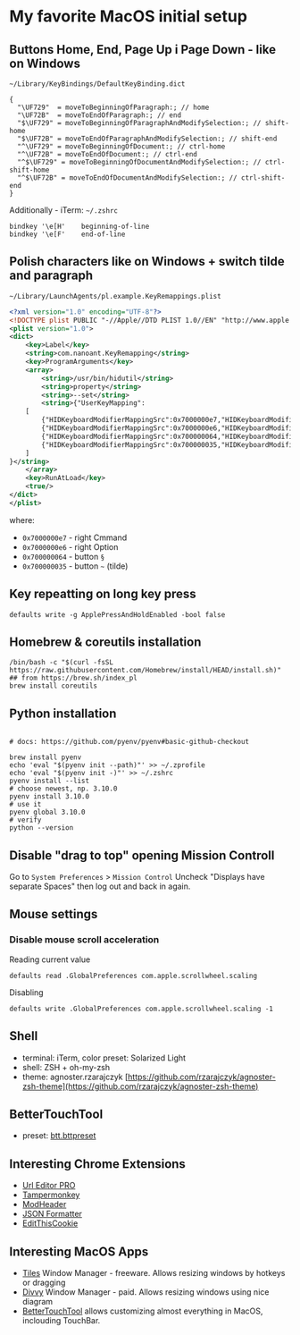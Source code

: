 # My favorite MacOS initial setup

## Buttons Home, End, Page Up i Page Down - like on Windows

`~/Library/KeyBindings/DefaultKeyBinding.dict`
```shell
{
  "\UF729"  = moveToBeginningOfParagraph:; // home
  "\UF72B"  = moveToEndOfParagraph:; // end
  "$\UF729" = moveToBeginningOfParagraphAndModifySelection:; // shift-home
  "$\UF72B" = moveToEndOfParagraphAndModifySelection:; // shift-end
  "^\UF729" = moveToBeginningOfDocument:; // ctrl-home
  "^\UF72B" = moveToEndOfDocument:; // ctrl-end
  "^$\UF729" = moveToBeginningOfDocumentAndModifySelection:; // ctrl-shift-home
  "^$\UF72B" = moveToEndOfDocumentAndModifySelection:; // ctrl-shift-end
}
```

Additionally - iTerm:
`~/.zshrc`
```shell
bindkey '\e[H'    beginning-of-line
bindkey '\e[F'    end-of-line
```

## Polish characters like on Windows + switch tilde and paragraph
`~/Library/LaunchAgents/pl.example.KeyRemappings.plist`
```xml
<?xml version="1.0" encoding="UTF-8"?>
<!DOCTYPE plist PUBLIC "-//Apple//DTD PLIST 1.0//EN" "http://www.apple.com/DTDs/PropertyList-1.0.dtd">
<plist version="1.0">
<dict>
    <key>Label</key>
    <string>com.nanoant.KeyRemapping</string>
    <key>ProgramArguments</key>
    <array>
        <string>/usr/bin/hidutil</string>
        <string>property</string>
        <string>--set</string>
        <string>{"UserKeyMapping":
    [
        {"HIDKeyboardModifierMappingSrc":0x7000000e7,"HIDKeyboardModifierMappingDst":0x7000000e6},
        {"HIDKeyboardModifierMappingSrc":0x7000000e6,"HIDKeyboardModifierMappingDst":0x7000000e7},
        {"HIDKeyboardModifierMappingSrc":0x700000064,"HIDKeyboardModifierMappingDst":0x700000035},
        {"HIDKeyboardModifierMappingSrc":0x700000035,"HIDKeyboardModifierMappingDst":0x700000064}
    ]
}</string>
    </array>
    <key>RunAtLoad</key>
    <true/>
</dict>
</plist>
```
where:

* `0x7000000e7` - right Cmmand
* `0x7000000e6` - right Option
* `0x700000064` - button `§`
* `0x700000035` - button `~` (tilde)

## Key repeatting on long key press
```shell
defaults write -g ApplePressAndHoldEnabled -bool false
```

## Homebrew & coreutils installation
```shell
/bin/bash -c "$(curl -fsSL https://raw.githubusercontent.com/Homebrew/install/HEAD/install.sh)"  ## from https://brew.sh/index_pl
brew install coreutils
```
## Python installation
```shell

# docs: https://github.com/pyenv/pyenv#basic-github-checkout
 
brew install pyenv
echo 'eval "$(pyenv init --path)"' >> ~/.zprofile
echo 'eval "$(pyenv init -)"' >> ~/.zshrc
pyenv install --list
# choose newest, np. 3.10.0
pyenv install 3.10.0
# use it
pyenv global 3.10.0
# verify
python --version
```

## Disable "drag to top" opening Mission Controll

Go to `System Preferences` > `Mission Control`
Uncheck "Displays have separate Spaces" then log out and back in again.

## Mouse settings

### Disable mouse scroll acceleration
Reading current value
```shell
defaults read .GlobalPreferences com.apple.scrollwheel.scaling
```
Disabling
```shell
defaults write .GlobalPreferences com.apple.scrollwheel.scaling -1
```

## Shell
 - terminal: iTerm, color preset: Solarized Light 
 - shell: ZSH + oh-my-zsh
 - theme: agnoster.rzarajczyk [https://github.com/rzarajczyk/agnoster-zsh-theme](https://github.com/rzarajczyk/agnoster-zsh-theme)

## BetterTouchTool
 - preset: [btt.bttpreset](btt.bttpreset)

## Interesting Chrome Extensions
 - [Url Editor PRO](https://chrome.google.com/webstore/detail/url-editor-pro/maoigfcibanjdgnepaiiadjhgmejclea)
 - [Tampermonkey](https://chrome.google.com/webstore/detail/tampermonkey/dhdgffkkebhmkfjojejmpbldmpobfkfo)
 - [ModHeader](https://chrome.google.com/webstore/detail/modheader/idgpnmonknjnojddfkpgkljpfnnfcklj)
 - [JSON Formatter](https://chrome.google.com/webstore/detail/json-formatter/bcjindcccaagfpapjjmafapmmgkkhgoa)
 - [EditThisCookie](https://chrome.google.com/webstore/detail/editthiscookie/fngmhnnpilhplaeedifhccceomclgfbg)

## Interesting MacOS Apps
 - [Tiles](https://www.sempliva.com/tiles/) Window Manager - freeware. Allows resizing windows by hotkeys or dragging
 - [Divvy](https://mizage.com/divvy/) Window Manager - paid. Allows resizing windows using nice diagram
 - [BetterTouchTool](https://folivora.ai/) allows customizing almost everything in MacOS, inclouding TouchBar.
